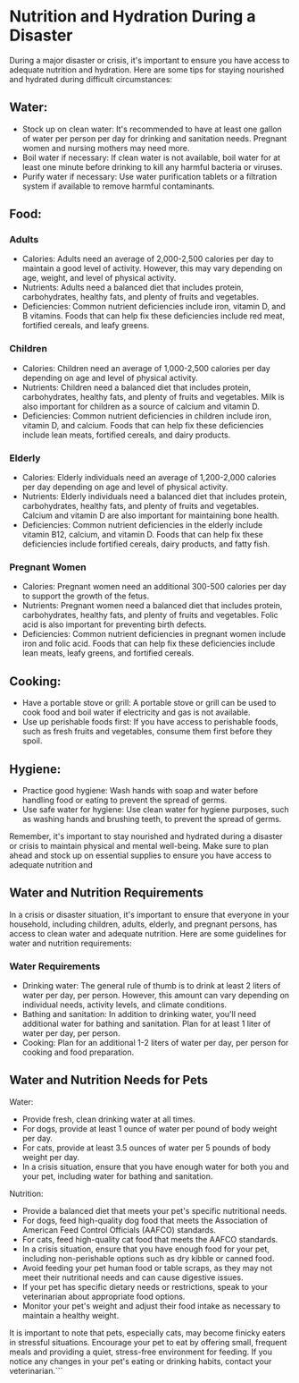 # Nutrition and Hydration During a Disaster

During a major disaster or crisis, it's important to ensure you have access to adequate nutrition and hydration. Here are some tips for staying nourished and hydrated during difficult circumstances:

## Water:

- Stock up on clean water: It's recommended to have at least one gallon of water per person per day for drinking and sanitation needs. Pregnant women and nursing mothers may need more.
- Boil water if necessary: If clean water is not available, boil water for at least one minute before drinking to kill any harmful bacteria or viruses.
- Purify water if necessary: Use water purification tablets or a filtration system if available to remove harmful contaminants.

## Food:

### Adults

- Calories: Adults need an average of 2,000-2,500 calories per day to maintain a good level of activity. However, this may vary depending on age, weight, and level of physical activity.
- Nutrients: Adults need a balanced diet that includes protein, carbohydrates, healthy fats, and plenty of fruits and vegetables.
- Deficiencies: Common nutrient deficiencies include iron, vitamin D, and B vitamins. Foods that can help fix these deficiencies include red meat, fortified cereals, and leafy greens.

### Children

- Calories: Children need an average of 1,000-2,500 calories per day depending on age and level of physical activity.
- Nutrients: Children need a balanced diet that includes protein, carbohydrates, healthy fats, and plenty of fruits and vegetables. Milk is also important for children as a source of calcium and vitamin D.
- Deficiencies: Common nutrient deficiencies in children include iron, vitamin D, and calcium. Foods that can help fix these deficiencies include lean meats, fortified cereals, and dairy products.

### Elderly

- Calories: Elderly individuals need an average of 1,200-2,000 calories per day depending on age and level of physical activity.
- Nutrients: Elderly individuals need a balanced diet that includes protein, carbohydrates, healthy fats, and plenty of fruits and vegetables. Calcium and vitamin D are also important for maintaining bone health.
- Deficiencies: Common nutrient deficiencies in the elderly include vitamin B12, calcium, and vitamin D. Foods that can help fix these deficiencies include fortified cereals, dairy products, and fatty fish.

### Pregnant Women

- Calories: Pregnant women need an additional 300-500 calories per day to support the growth of the fetus.
- Nutrients: Pregnant women need a balanced diet that includes protein, carbohydrates, healthy fats, and plenty of fruits and vegetables. Folic acid is also important for preventing birth defects.
- Deficiencies: Common nutrient deficiencies in pregnant women include iron and folic acid. Foods that can help fix these deficiencies include lean meats, leafy greens, and fortified cereals.

## Cooking:

- Have a portable stove or grill: A portable stove or grill can be used to cook food and boil water if electricity and gas is not available.
- Use up perishable foods first: If you have access to perishable foods, such as fresh fruits and vegetables, consume them first before they spoil.

## Hygiene:

- Practice good hygiene: Wash hands with soap and water before handling food or eating to prevent the spread of germs.
- Use safe water for hygiene: Use clean water for hygiene purposes, such as washing hands and brushing teeth, to prevent the spread of germs.

Remember, it's important to stay nourished and hydrated during a disaster or crisis to maintain physical and mental well-being. Make sure to plan ahead and stock up on essential supplies to ensure you have access to adequate nutrition and

## Water and Nutrition Requirements

In a crisis or disaster situation, it's important to ensure that everyone in your household, including children, adults, elderly, and pregnant persons, has access to clean water and adequate nutrition. Here are some guidelines for water and nutrition requirements:

### Water Requirements

- Drinking water: The general rule of thumb is to drink at least 2 liters of water per day, per person. However, this amount can vary depending on individual needs, activity levels, and climate conditions.
- Bathing and sanitation: In addition to drinking water, you'll need additional water for bathing and sanitation. Plan for at least 1 liter of water per day, per person.
- Cooking: Plan for an additional 1-2 liters of water per day, per person for cooking and food preparation.

## Water and Nutrition Needs for Pets

Water:
- Provide fresh, clean drinking water at all times.
- For dogs, provide at least 1 ounce of water per pound of body weight per day.
- For cats, provide at least 3.5 ounces of water per 5 pounds of body weight per day.
- In a crisis situation, ensure that you have enough water for both you and your pet, including water for bathing and sanitation.

Nutrition:
- Provide a balanced diet that meets your pet's specific nutritional needs.
- For dogs, feed high-quality dog food that meets the Association of American Feed Control Officials (AAFCO) standards.
- For cats, feed high-quality cat food that meets the AAFCO standards.
- In a crisis situation, ensure that you have enough food for your pet, including non-perishable options such as dry kibble or canned food.
- Avoid feeding your pet human food or table scraps, as they may not meet their nutritional needs and can cause digestive issues.
- If your pet has specific dietary needs or restrictions, speak to your veterinarian about appropriate food options.
- Monitor your pet's weight and adjust their food intake as necessary to maintain a healthy weight.

It is important to note that pets, especially cats, may become finicky eaters in stressful situations. Encourage your pet to eat by offering small, frequent meals and providing a quiet, stress-free environment for feeding. If you notice any changes in your pet's eating or drinking habits, contact your veterinarian.```

